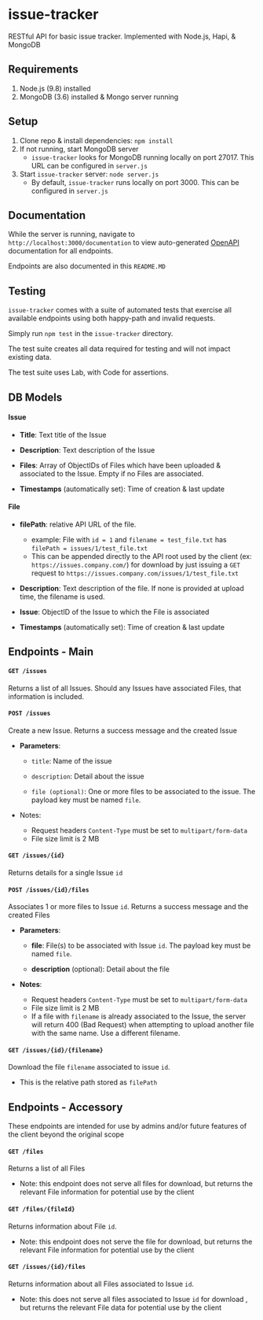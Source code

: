 # issue-tracker
RESTful API for basic issue tracker. Implemented with Node.js, Hapi, & MongoDB

## Requirements

1. Node.js (9.8) installed 
2. MongoDB (3.6) installed & Mongo server running

## Setup

1. Clone repo & install dependencies: `npm install`
1. If not running, start MongoDB server
   * `issue-tracker` looks for MongoDB running locally on port 27017. This URL can be configured in `server.js`
1. Start `issue-tracker` server: `node server.js`
   * By default, `issue-tracker` runs locally on port 3000. This can be configured in `server.js`


## Documentation
While the server is running, navigate to `http://localhost:3000/documentation` to view auto-generated [OpenAPI](https://www.openapis.org/) documentation for all endpoints.

Endpoints are also documented in this `README.MD`

## Testing

`issue-tracker` comes with a suite of automated tests that exercise all available endpoints using both happy-path and invalid requests.

Simply run `npm test` in the `issue-tracker` directory.

The test suite creates all data required for testing and will not impact existing data.

The test suite uses Lab, with Code for assertions.


## DB Models

#### **Issue**

* **Title**: Text title of the Issue

* **Description**: Text description of the Issue

* **Files**: Array of ObjectIDs of Files which have been uploaded & associated to the Issue. Empty if no Files are associated.
* **Timestamps** (automatically set): Time of creation & last update

#### **File**

* **filePath**: relative API URL of the file.
  * example: File with `id = 1` and `filename = test_file.txt` has `filePath = issues/1/test_file.txt`
  * This can be appended directly to the API root used by the client (ex: `https://issues.company.com/`) for download by just issuing a `GET` request to `https://issues.company.com/issues/1/test_file.txt`

* **Description**: Text description of the file. If none is provided at upload time, the filename is used.

* **Issue**: ObjectID of the Issue to which the File is associated
* **Timestamps** (automatically set): Time of creation & last update

## Endpoints - Main

#### `GET /issues` 
Returns a list of all Issues. Should any Issues have associated Files, that information is included.

#### `POST /issues`
Create a new Issue. Returns a success message and the created Issue

  * **Parameters**:

    * `title`: Name of the issue

    * `description`: Detail about the issue

    * `file (optional)`: One or more files to be associated to the issue. The payload key must be named `file`.
  * Notes:
    * Request headers `Content-Type` must be set to `multipart/form-data`
    * File size limit is 2 MB

#### `GET /issues/{id}`
Returns details for a single Issue `id`

#### `POST /issues/{id}/files` 
Associates 1 or more files to Issue `id`. Returns a success message and the created Files

  * **Parameters**:

    * **file**: File(s) to be associated with Issue `id`. The payload key must be named `file`.

    * **description** (optional): Detail about the file

* **Notes**: 
 	* Request headers `Content-Type` must be set to `multipart/form-data` 
 	* File size limit is 2 MB
 	* If a file with `filename` is already associated to the Issue, the server will return 400 (Bad Request) when attempting to upload another file with the same name. Use a different filename.


#### `GET /issues/{id}/{filename}` 
Download the file `filename` associated to issue `id`. 
* This is the relative path stored as `filePath`

## Endpoints - Accessory
These endpoints are intended for use by admins and/or future features of the client beyond the original scope

#### `GET /files` 
Returns a list of all Files
* Note: this endpoint does not serve all files for download, but returns the relevant File information for potential use by the client

#### `GET /files/{fileId}`
Returns information about File `id`. 
* Note: this endpoint does not serve the file for download, but returns the relevant File information for potential use by the client

#### `GET /issues/{id}/files`
Returns information about all Files associated to Issue `id`. 
* Note: this does not serve all files associated to Issue `id` for download , but returns the relevant File data for potential use by the client